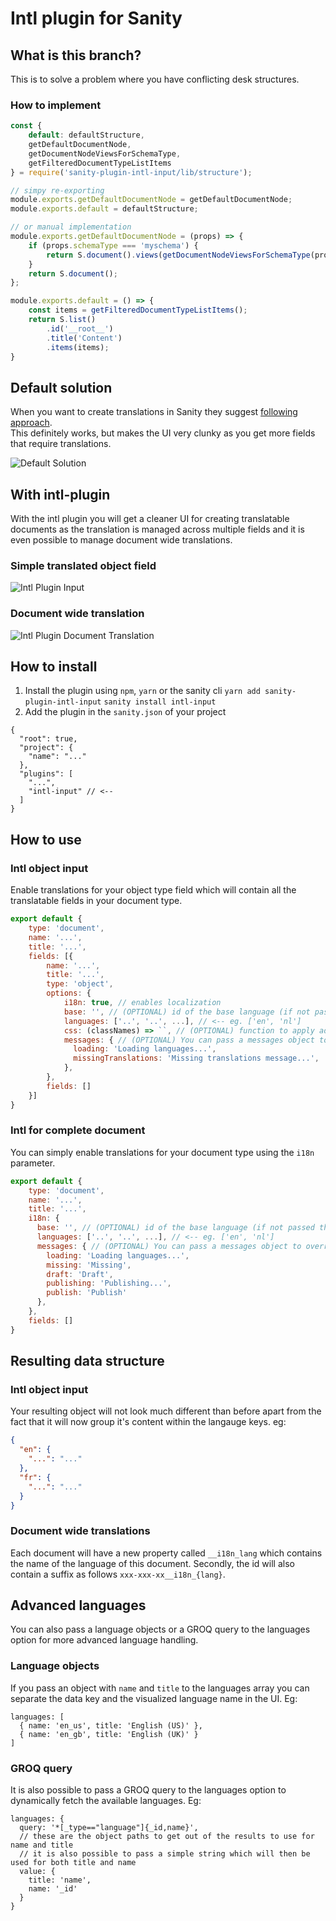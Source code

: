 # Intl plugin for Sanity
## What is this branch?
This is to solve a problem where you have conflicting desk structures.
### How to implement
```javascript
const {
    default: defaultStructure,
    getDefaultDocumentNode,
    getDocumentNodeViewsForSchemaType,
    getFilteredDocumentTypeListItems
} = require('sanity-plugin-intl-input/lib/structure');

// simpy re-exporting
module.exports.getDefaultDocumentNode = getDefaultDocumentNode;
module.exports.default = defaultStructure;

// or manual implementation
module.exports.getDefaultDocumentNode = (props) => {
    if (props.schemaType === 'myschema') {
        return S.document().views(getDocumentNodeViewsForSchemaType(props.schemaType));
    }
    return S.document();
};

module.exports.default = () => {
    const items = getFilteredDocumentTypeListItems();
    return S.list()
        .id('__root__')
        .title('Content')
        .items(items);
}
```

## Default solution
When you want to create translations in Sanity they suggest [following approach](https://www.sanity.io/docs/localization).  
This definitely works, but makes the UI very clunky as you get more fields that require translations.  

![Default Solution](https://raw.githubusercontent.com/LiamMartens/sanity-plugin-intl-input/master/doc/img/default-solution.gif)  

## With intl-plugin
With the intl plugin you will get a cleaner UI for creating translatable documents as the translation is managed across multiple fields and it is even possible to manage document wide translations.  

### Simple translated object field
![Intl Plugin Input](https://raw.githubusercontent.com/LiamMartens/sanity-plugin-intl-input/master/doc/img/intl-plugin.gif)  

### Document wide translation
![Intl Plugin Document Translation](https://raw.githubusercontent.com/LiamMartens/sanity-plugin-intl-input/master/doc/img/intl-plugin-document.gif)  

## How to install
1. Install the plugin using `npm`, `yarn` or the sanity cli
`yarn add sanity-plugin-intl-input`
`sanity install intl-input`
2. Add the plugin in the `sanity.json` of your project
```
{
  "root": true,
  "project": {
    "name": "..."
  },
  "plugins": [
    "...",
    "intl-input" // <--
  ]
}
```

## How to use
### Intl object input
Enable translations for your object type field which will contain all the translatable fields in your document type.  
```javascript
export default {
    type: 'document',
    name: '...',
    title: '...',
    fields: [{
        name: '...',
        title: '...',
        type: 'object',
        options: {
            i18n: true, // enables localization
            base: '', // (OPTIONAL) id of the base language (if not passed the first one is considered base language)
            languages: ['..', '..', ...], // <-- eg. ['en', 'nl']
            css: (classNames) => ``, // (OPTIONAL) function to apply additional CSS for theming purposes. The classNames argument is an object with the css module classnames.
            messages: { // (OPTIONAL) You can pass a messages object to override the default messsages shown
              loading: 'Loading languages...',
              missingTranslations: 'Missing translations message...',
            },
        },
        fields: []
    }]
}
```

### Intl for complete document
You can simply enable translations for your document type using the `i18n` parameter.
```javascript
export default {
    type: 'document',
    name: '...',
    title: '...',
    i18n: {
      base: '', // (OPTIONAL) id of the base language (if not passed the first one is considered base language)
      languages: ['..', '..', ...], // <-- eg. ['en', 'nl']
      messages: { // (OPTIONAL) You can pass a messages object to override the default messsages shown
        loading: 'Loading languages...',
        missing: 'Missing',
        draft: 'Draft',
        publishing: 'Publishing...',
        publish: 'Publish'
      },
    },
    fields: []
}
```

## Resulting data structure
### Intl object input
Your resulting object will not look much different than before apart from the fact that it will now group it's content within the langauge keys. eg:
```json
{
  "en": {
    "...": "..."
  },
  "fr": {
    "...": "..."
  }
}
```

### Document wide translations
Each document will have a new property called `__i18n_lang` which contains the name of the language of this document.
Secondly, the id will also contain a suffix as follows `xxx-xxx-xx__i18n_{lang}`.

## Advanced languages
You can also pass a language objects or a GROQ query to the languages option for more advanced language handling.

### Language objects
If you pass an object with `name` and `title` to the languages array you can separate the data key and the visualized language name in the UI.
Eg:
```
languages: [
  { name: 'en_us', title: 'English (US)' },
  { name: 'en_gb', title: 'English (UK)' }
]
```

### GROQ query
It is also possible to pass a GROQ query to the languages option to dynamically fetch the available languages.
Eg:
```
languages: {
  query: '*[_type=="language"]{_id,name}',
  // these are the object paths to get out of the results to use for name and title
  // it is also possible to pass a simple string which will then be used for both title and name
  value: {
    title: 'name',
    name: '_id'
  }
}
```